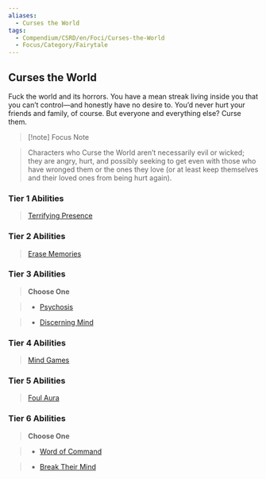 ```yaml
---
aliases:
  - Curses the World
tags:
  - Compendium/CSRD/en/Foci/Curses-the-World
  - Focus/Category/Fairytale
---
```

  
    
## Curses the World  
Fuck the world and its horrors. You have a mean streak living inside you that you can’t control—and honestly have no desire to. You’d never hurt your friends and family, of course. But everyone and everything else? Curse them.  
  
>[!note] Focus Note  
>Characters who Curse the World aren’t necessarily evil or wicked; they are angry, hurt, and possibly seeking to get even with those who have wronged them or the ones they love (or at least keep themselves and their loved ones from being hurt again).  
  
  
### Tier 1 Abilities    
> [Terrifying Presence](Terrifying-Presence.md)    
  
### Tier 2 Abilities    
> [Erase Memories](Erase-Memories.md)    
  
  
### Tier 3 Abilities    
> **Choose One**    
>- [Psychosis](Psychosis.md)    
>- [Discerning Mind](Discerning-Mind.md)    
  
  
### Tier 4 Abilities    
> [Mind Games](Mind-Games.md)    
  
  
### Tier 5 Abilities    
> [Foul Aura](Foul-Aura.md)    
  
  
### Tier 6 Abilities    
> **Choose One**    
>- [Word of Command](Word-of-Command.md)    
>- [Break Their Mind](Break-Their-Mind.md)